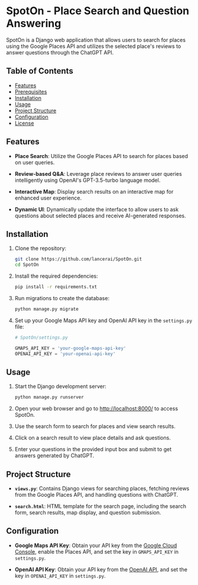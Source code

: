 # SpotOn - Place Search and Question Answering

SpotOn is a Django web application that allows users to search for places using the Google Places API and utilizes the selected place's reviews to answer questions through the ChatGPT API.

## Table of Contents

- [Features](#features)
- [Prerequisites](#prerequisites)
- [Installation](#installation)
- [Usage](#usage)
- [Project Structure](#project-structure)
- [Configuration](#configuration)
- [License](#license)

## Features

- **Place Search**: Utilize the Google Places API to search for places based on user queries.

- **Review-based Q&A**: Leverage place reviews to answer user queries intelligently using OpenAI's GPT-3.5-turbo language model.

- **Interactive Map**: Display search results on an interactive map for enhanced user experience.

- **Dynamic UI**: Dynamically update the interface to allow users to ask questions about selected places and receive AI-generated responses.

## Installation

1. Clone the repository:

    ```bash
    git clone https://github.com/lancerai/SpotOn.git
    cd SpotOn
    ```

2. Install the required dependencies:

    ```bash
    pip install -r requirements.txt
    ```

3. Run migrations to create the database:

    ```bash
    python manage.py migrate
    ```

4. Set up your Google Maps API key and OpenAI API key in the `settings.py` file:

    ```python
    # SpotOn/settings.py

    GMAPS_API_KEY = 'your-google-maps-api-key'
    OPENAI_API_KEY = 'your-openai-api-key'
    ```

## Usage

1. Start the Django development server:

    ```bash
    python manage.py runserver
    ```

2. Open your web browser and go to [http://localhost:8000/](http://localhost:8000/) to access SpotOn.

3. Use the search form to search for places and view search results.

4. Click on a search result to view place details and ask questions.

5. Enter your questions in the provided input box and submit to get answers generated by ChatGPT.

## Project Structure

- **`views.py`**: Contains Django views for searching places, fetching reviews from the Google Places API, and handling questions with ChatGPT.

- **`search.html`**: HTML template for the search page, including the search form, search results, map display, and question submission.

## Configuration

- **Google Maps API Key**: Obtain your API key from the [Google Cloud Console](https://console.cloud.google.com/), enable the Places API, and set the key in `GMAPS_API_KEY` in `settings.py`.

- **OpenAI API Key**: Obtain your API key from the [OpenAI API](https://beta.openai.com/signup/), and set the key in `OPENAI_API_KEY` in `settings.py`.
